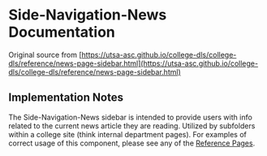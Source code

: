 # Side-Navigation-News Documentation

Original source from [https://utsa-asc.github.io/college-dls/college-dls/reference/news-page-sidebar.html](https://utsa-asc.github.io/college-dls/college-dls/reference/news-page-sidebar.html)
## Implementation Notes

The Side-Navigation-News sidebar is intended to provide users with info related to the current news article they are reading.  Utilized by subfolders within a college site (think internal department pages). For examples of correct usage of this component, please see any of the [Reference Pages](department-secondary-page).
